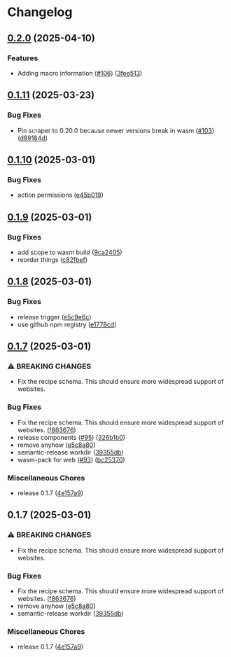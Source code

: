 # Changelog

## [0.2.0](https://github.com/tmayoff/recipe-rs/compare/v0.1.11...v0.2.0) (2025-04-10)


### Features

* Adding macro information ([#106](https://github.com/tmayoff/recipe-rs/issues/106)) ([3fee513](https://github.com/tmayoff/recipe-rs/commit/3fee51323c910d711e179ecb17f7ff6e217205fc))

## [0.1.11](https://github.com/tmayoff/recipe-rs/compare/v0.1.10...v0.1.11) (2025-03-23)


### Bug Fixes

* Pin scraper to 0.20.0 because newer versions break in wasm ([#103](https://github.com/tmayoff/recipe-rs/issues/103)) ([d89184d](https://github.com/tmayoff/recipe-rs/commit/d89184d9a54dabe1e2f34344a414e5b4f4b2fb15))

## [0.1.10](https://github.com/tmayoff/recipe-rs/compare/v0.1.9...v0.1.10) (2025-03-01)


### Bug Fixes

* action permissions ([e45b019](https://github.com/tmayoff/recipe-rs/commit/e45b019fe36f08b8c2008c76ccc2424c4d8f5b8c))

## [0.1.9](https://github.com/tmayoff/recipe-rs/compare/v0.1.8...v0.1.9) (2025-03-01)


### Bug Fixes

* add scope to wasm build ([9ca2405](https://github.com/tmayoff/recipe-rs/commit/9ca2405c80d6153c3184956f0151a9b99a117c29))
* reorder things ([c82fbef](https://github.com/tmayoff/recipe-rs/commit/c82fbefbbaf963f56aa27e194d58c870e2c75e9a))

## [0.1.8](https://github.com/tmayoff/recipe-rs/compare/v0.1.7...v0.1.8) (2025-03-01)


### Bug Fixes

* release trigger ([e5c9e6c](https://github.com/tmayoff/recipe-rs/commit/e5c9e6c375691a9189032094eae72ba48d65c62a))
* use github npm registry ([e1778cd](https://github.com/tmayoff/recipe-rs/commit/e1778cd06153b117de305ad841c53571ecacd94a))

## [0.1.7](https://github.com/tmayoff/recipe-rs/compare/v0.1.7...v0.1.7) (2025-03-01)


### ⚠ BREAKING CHANGES

* Fix the recipe schema. This should ensure more widespread support of websites.

### Bug Fixes

* Fix the recipe schema. This should ensure more widespread support of websites. ([f863676](https://github.com/tmayoff/recipe-rs/commit/f86367617c579a83ceab01fe8d2bf8013af92896))
* release components ([#95](https://github.com/tmayoff/recipe-rs/issues/95)) ([326b1b0](https://github.com/tmayoff/recipe-rs/commit/326b1b00fa088211c2b4c155734091995e53cee8))
* remove anyhow ([e5c8a80](https://github.com/tmayoff/recipe-rs/commit/e5c8a80a3b41b41240187ad2d879110812f6d7ec))
* semantic-release workdir ([39355db](https://github.com/tmayoff/recipe-rs/commit/39355db0648e430436d2c404bd58a3b1383ae6af))
* wasm-pack for web ([#93](https://github.com/tmayoff/recipe-rs/issues/93)) ([bc25370](https://github.com/tmayoff/recipe-rs/commit/bc2537093f37c5e02ba3dc4912ac5ed5f104422e))


### Miscellaneous Chores

* release 0.1.7 ([4e157a9](https://github.com/tmayoff/recipe-rs/commit/4e157a95c08a76a228ff0a927c5a6a3bd0da1e9d))

## 0.1.7 (2025-03-01)


### ⚠ BREAKING CHANGES

* Fix the recipe schema. This should ensure more widespread support of websites.

### Bug Fixes

* Fix the recipe schema. This should ensure more widespread support of websites. ([f863676](https://github.com/tmayoff/recipe-rs/commit/f86367617c579a83ceab01fe8d2bf8013af92896))
* remove anyhow ([e5c8a80](https://github.com/tmayoff/recipe-rs/commit/e5c8a80a3b41b41240187ad2d879110812f6d7ec))
* semantic-release workdir ([39355db](https://github.com/tmayoff/recipe-rs/commit/39355db0648e430436d2c404bd58a3b1383ae6af))


### Miscellaneous Chores

* release 0.1.7 ([4e157a9](https://github.com/tmayoff/recipe-rs/commit/4e157a95c08a76a228ff0a927c5a6a3bd0da1e9d))
